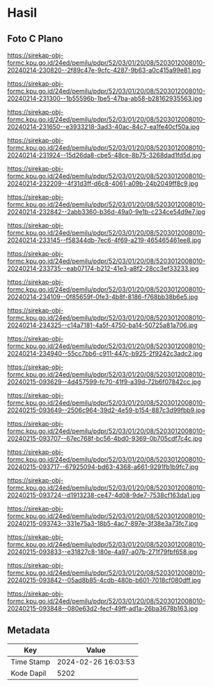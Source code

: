 # Hasil

## Foto C Plano

https://sirekap-obj-formc.kpu.go.id/24ed/pemilu/pdpr/52/03/01/20/08/5203012008010-20240214-230820--2f89c47e-9cfc-4287-9b63-a0c415a99e81.jpg

https://sirekap-obj-formc.kpu.go.id/24ed/pemilu/pdpr/52/03/01/20/08/5203012008010-20240214-231300--1b55596b-1be5-47ba-ab58-b28162935563.jpg

https://sirekap-obj-formc.kpu.go.id/24ed/pemilu/pdpr/52/03/01/20/08/5203012008010-20240214-231650--e3933218-3ad3-40ac-84c7-ea1fe40cf50a.jpg

https://sirekap-obj-formc.kpu.go.id/24ed/pemilu/pdpr/52/03/01/20/08/5203012008010-20240214-231924--15d26da8-cbe5-48ce-8b75-3268dad1fd5d.jpg

https://sirekap-obj-formc.kpu.go.id/24ed/pemilu/pdpr/52/03/01/20/08/5203012008010-20240214-232209--4f31d3ff-d6c8-4061-a09b-24b2049ff8c9.jpg

https://sirekap-obj-formc.kpu.go.id/24ed/pemilu/pdpr/52/03/01/20/08/5203012008010-20240214-232842--2abb3360-b36d-49a0-9e1b-c234ce54d9e7.jpg

https://sirekap-obj-formc.kpu.go.id/24ed/pemilu/pdpr/52/03/01/20/08/5203012008010-20240214-233145--f58344db-7ec6-4f69-a219-465465461ee8.jpg

https://sirekap-obj-formc.kpu.go.id/24ed/pemilu/pdpr/52/03/01/20/08/5203012008010-20240214-233735--eab07174-b212-41e3-a8f2-28cc3ef33233.jpg

https://sirekap-obj-formc.kpu.go.id/24ed/pemilu/pdpr/52/03/01/20/08/5203012008010-20240214-234109--0f85659f-0fe3-4b8f-8186-f768bb38b6e5.jpg

https://sirekap-obj-formc.kpu.go.id/24ed/pemilu/pdpr/52/03/01/20/08/5203012008010-20240214-234325--c14a7181-4a5f-4750-ba14-50725a81a706.jpg

https://sirekap-obj-formc.kpu.go.id/24ed/pemilu/pdpr/52/03/01/20/08/5203012008010-20240214-234940--55cc7bb6-c911-447c-b925-2f9242c3adc2.jpg

https://sirekap-obj-formc.kpu.go.id/24ed/pemilu/pdpr/52/03/01/20/08/5203012008010-20240215-093629--4d457599-fc70-41f9-a39d-72b6f07842cc.jpg

https://sirekap-obj-formc.kpu.go.id/24ed/pemilu/pdpr/52/03/01/20/08/5203012008010-20240215-093649--2506c964-39d2-4e59-b154-887c3d99fbb9.jpg

https://sirekap-obj-formc.kpu.go.id/24ed/pemilu/pdpr/52/03/01/20/08/5203012008010-20240215-093707--67ec768f-bc56-4bd0-9369-0b705cdf7c4c.jpg

https://sirekap-obj-formc.kpu.go.id/24ed/pemilu/pdpr/52/03/01/20/08/5203012008010-20240215-093717--67925094-bd63-4368-a661-9291fb1b9fc7.jpg

https://sirekap-obj-formc.kpu.go.id/24ed/pemilu/pdpr/52/03/01/20/08/5203012008010-20240215-093724--d1913238-ce47-4d08-9de7-7538cf163da1.jpg

https://sirekap-obj-formc.kpu.go.id/24ed/pemilu/pdpr/52/03/01/20/08/5203012008010-20240215-093743--331e75a3-18b5-4ac7-897e-3f38e3a73fc7.jpg

https://sirekap-obj-formc.kpu.go.id/24ed/pemilu/pdpr/52/03/01/20/08/5203012008010-20240215-093833--e31827c8-180e-4a97-a07b-271f79fbf658.jpg

https://sirekap-obj-formc.kpu.go.id/24ed/pemilu/pdpr/52/03/01/20/08/5203012008010-20240215-093842--05ad8b85-4cdb-480b-b601-7018cf080dff.jpg

https://sirekap-obj-formc.kpu.go.id/24ed/pemilu/pdpr/52/03/01/20/08/5203012008010-20240215-093848--080e63d2-fecf-49ff-ad1a-26ba3678b163.jpg


## Metadata

| Key        | Value               |
| ---------- | ------------------- |
| Time Stamp | 2024-02-26 16:03:53 |
| Kode Dapil | 5202                |



